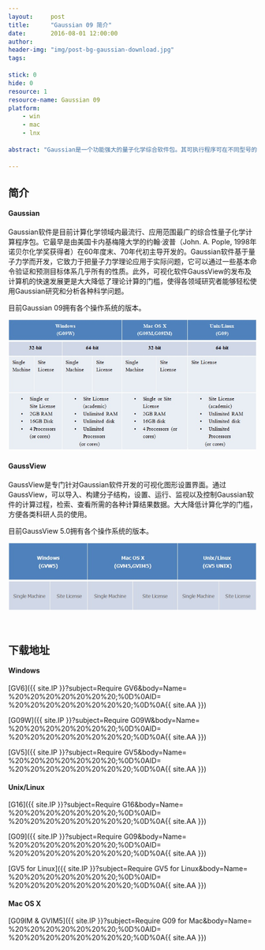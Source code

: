 ```yaml
---
layout:     post
title:      "Gaussian 09 简介"
date:       2016-08-01 12:00:00
author:     
header-img: "img/post-bg-gaussian-download.jpg"
tags:

stick: 0
hide: 0
resource: 1
resource-name: Gaussian 09
platform: 
    - win
    - mac
    - lnx

abstract: "Gaussian是一个功能强大的量子化学综合软件包。其可执行程序可在不同型号的大型计算机，超级计算机，工作站和个人计算机上运行，并相应有不同的版本。"

---
```


## 简介

#### Gaussian

Gaussian软件是目前计算化学领域内最流行、应用范围最广的综合性量子化学计算程序包。它最早是由美国卡内基梅隆大学的约翰·波普（John. A. Pople, 1998年诺贝尔化学奖获得者）在60年度末、70年代初主导开发的。Gaussian软件基于量子力学而开发，它致力于把量子力学理论应用于实际问题，它可以通过一些基本命令验证和预测目标体系几乎所有的性质。此外，可视化软件GaussView的发布及计算机的快速发展更是大大降低了理论计算的门槛，使得各领域研究者能够轻松使用Gaussian研究和分析各种科学问题。

目前Gaussian 09拥有各个操作系统的版本。

![img](/img/in-post/2016-08-01-gaussian-download/gaussian-platforms.jpg)

#### GaussView

GaussView是专门针对Gaussian软件开发的可视化图形设置界面。通过GaussView，可以导入、构建分子结构，设置、运行、监视以及控制Gaussian软件的计算过程，检索、查看所需的各种计算结果数据。大大降低计算化学的门槛，方便各类科研人员的使用。

目前GaussView 5.0拥有各个操作系统的版本。

![img](/img/in-post/2016-08-01-gaussian-download/gaussview-platforms.jpg)

<br>

<p id="download">
</p>

## 下载地址

#### Windows
[GV6]({{ site.IP }}?subject=Require GV6&body=Name= %20%20%20%20%20%20%20;%0D%0AID= %20%20%20%20%20%20%20%20;%0D%0A{{ site.AA }})

[G09W]({{ site.IP }}?subject=Require G09W&body=Name= %20%20%20%20%20%20%20;%0D%0AID= %20%20%20%20%20%20%20%20;%0D%0A{{ site.AA }})

[GV5]({{ site.IP }}?subject=Require GV5&body=Name= %20%20%20%20%20%20%20;%0D%0AID= %20%20%20%20%20%20%20%20;%0D%0A{{ site.AA }})

#### Unix/Linux
[G16]({{ site.IP }}?subject=Require G16&body=Name= %20%20%20%20%20%20%20;%0D%0AID= %20%20%20%20%20%20%20%20;%0D%0A{{ site.AA }})

[G09]({{ site.IP }}?subject=Require G09&body=Name= %20%20%20%20%20%20%20;%0D%0AID= %20%20%20%20%20%20%20%20;%0D%0A{{ site.AA }})

[GV5 for Linux]({{ site.IP }}?subject=Require GV5 for Linux&body=Name= %20%20%20%20%20%20%20;%0D%0AID= %20%20%20%20%20%20%20%20;%0D%0A{{ site.AA }})

#### Mac OS X

[G09IM & GVIM5]({{ site.IP }}?subject=Require G09 for Mac&body=Name= %20%20%20%20%20%20%20;%0D%0AID= %20%20%20%20%20%20%20%20;%0D%0A{{ site.AA }})

<br><br><br>



